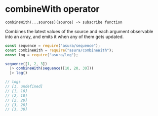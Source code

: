 # combineWith operator

`combineWith(...sources)(source) -> subscribe function`

Combines the latest values of the source and each argument observable
into an array, and emits it when any of them gets updated.

```js
const sequence = require("asura/sequence");
const combineWith = require("asura/combineWith");
const log = require("asura/log");

sequence([1, 2, 3])
  |> combineWith(sequence([10, 20, 30]))
  |> log()

// logs
// [1, undefined]
// [1, 10]
// [2, 10]
// [2, 20]
// [3, 20]
// [3, 30]
```